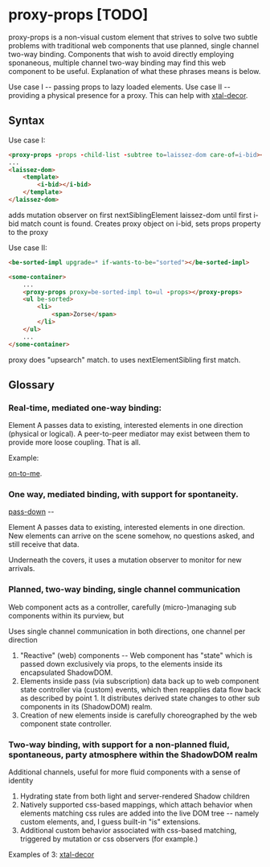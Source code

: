 # proxy-props [TODO]

proxy-props is a non-visual custom element that strives to solve two subtle problems with traditional web components that use planned, single channel two-way binding.  Components that wish to avoid directly employing sponaneous, multiple channel two-way binding may find this web component to be useful.  Explanation of what these phrases means is below.

Use case I -- passing props to lazy loaded elements.
Use case II -- providing a physical presence for a proxy.  This can help with [xtal-decor](https://github.com/bahrus/xtal-decor).


## Syntax

Use case I:

```html
<proxy-props -props -child-list -subtree to=laissez-dom care-of=i-bid></proxy-props>
...
<laissez-dom>
    <template>
        <i-bid></i-bid>
    </template>
</laissez-dom>
```

adds mutation observer on first nextSiblingElement laissez-dom until first i-bid match count is found.  Creates proxy object on i-bid, sets props property to the proxy

Use case II:

```html
<be-sorted-impl upgrade=* if-wants-to-be="sorted"></be-sorted-impl>

<some-container>
    ...
    <proxy-props proxy=be-sorted-impl to=ul -props></proxy-props>
    <ul be-sorted>
        <li>
            <span>Zorse</span>
        </li>
    </ul>
    ...
</some-container>

```

proxy does "upsearch" match.  to uses nextElementSibling first match.


## Glossary


### Real-time, mediated one-way binding:

Element A passes data to existing, interested elements in one direction (physical or logical).   A peer-to-peer mediator may exist between them to provide more loose coupling. That is all.

Example:

[on-to-me](https://github.com/bahrus/pass-down).

### One way, mediated binding, with support for spontaneity.

[pass-down](https://github.com/bahrus/pass-down) --

Element A passes data to existing, interested elements in one direction.  New elements can arrive on the scene somehow, no questions asked, and still receive that data.

Underneath the covers, it uses a mutation observer to monitor for new arrivals.

### Planned, two-way binding, single channel communication 

Web component acts as a controller, carefully (micro-)managing sub components within its purview, but

Uses single channel communication in both directions, one channel per direction

1.  "Reactive" (web) components -- Web component has "state" which is passed down exclusively via props, to the elements inside its encapsulated ShadowDOM.
2.  Elements inside pass (via subscription) data back up to web component state controller via (custom) events, which then reapplies data flow back as described by point 1. It distributes derived state changes to other sub components in its (ShadowDOM) realm.
3.  Creation of new elements inside is carefully choreographed by the web component state controller.

### Two-way binding, with support for a non-planned fluid, spontaneous, party atmosphere within the ShadowDOM realm 

Additional channels, useful for more fluid components with a sense of identity

1.  Hydrating state from both light and server-rendered Shadow children
2.  Natively supported css-based mappings, which attach behavior when elements matching css rules are added into the live DOM tree -- namely custom elements, and, I guess built-in "is" extensions.
3.  Additional custom behavior associated with css-based matching, triggered by mutation or css observers (for example.)  

Examples of 3:  [xtal-decor](https://github.com/bahrus/xtal-decor)



